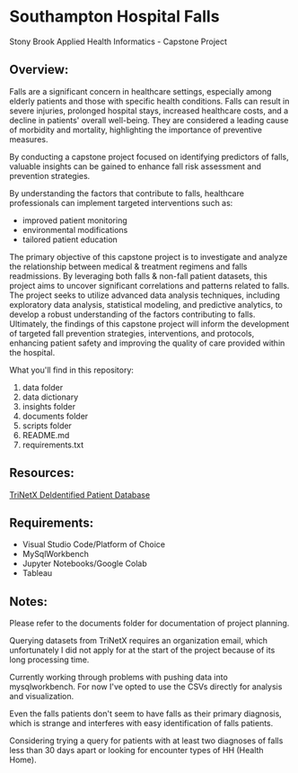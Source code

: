 # Southampton Hospital Falls
Stony Brook Applied Health Informatics - Capstone Project

## Overview:

Falls are a significant concern in healthcare settings, especially among elderly patients and those with specific health conditions. Falls can result in severe injuries, prolonged hospital stays, increased healthcare costs, and a decline in patients' overall well-being. They are considered a leading cause of morbidity and mortality, highlighting the importance of preventive measures.

By conducting a capstone project focused on identifying predictors of falls, valuable insights can be gained to enhance fall risk assessment and prevention strategies.

By understanding the factors that contribute to falls, healthcare professionals can implement targeted interventions such as:
- improved patient monitoring
- environmental modifications
- tailored patient education

The primary objective of this capstone project is to investigate and analyze the relationship between medical & treatment regimens and falls readmissions. By leveraging both falls & non-fall patient datasets, this project aims to uncover significant correlations and patterns related to falls. The project seeks to utilize advanced data analysis techniques, including exploratory data analysis, statistical modeling, and predictive analytics, to develop a robust understanding of the factors contributing to falls. Ultimately, the findings of this capstone project will inform the development of targeted fall prevention strategies, interventions, and protocols, enhancing patient safety and improving the quality of care provided within the hospital.


What you'll find in this repository:
1. data folder
2. data dictionary
3. insights folder
4. documents folder
5. scripts folder
6. README.md
7. requirements.txt


## Resources:

[TriNetX DeIdentified Patient Database](https://trinetx.com/)

## Requirements:

- Visual Studio Code/Platform of Choice
- MySqlWorkbench
- Jupyter Notebooks/Google Colab
- Tableau

## Notes:

Please refer to the documents folder for documentation of project planning.

Querying datasets from TriNetX requires an organization email, which unfortunately I did not apply for at the start of the project because of its long processing time. 

Currently working through problems with pushing data into mysqlworkbench. For now I've opted to use the CSVs directly for analysis and visualization. 

Even the falls patients don't seem to have falls as their primary diagnosis, which is strange and interferes with easy identification of falls patients.

Considering trying a query for patients with at least two diagnoses of falls less than 30 days apart or looking for encounter types of HH (Health Home).